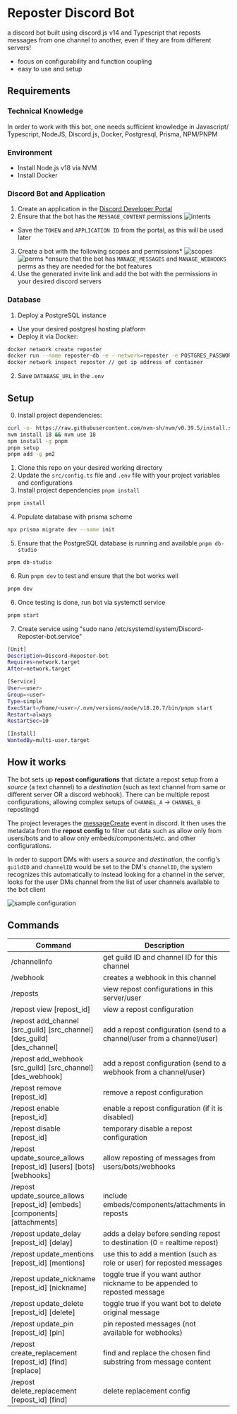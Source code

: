 # Reposter Discord Bot

a discord bot built using discord.js v14 and Typescript that reposts messages from one channel to another, even if they are from different servers!

-   focus on configurability and function coupling
-   easy to use and setup

## Requirements

### Technical Knowledge

In order to work with this bot, one needs sufficient knowledge in Javascript/ Typescript, NodeJS, Discord.js, Docker, Postgresql, Prisma, NPM/PNPM

### Environment

-   Install Node.js v18 via NVM
-   Install Docker

### Discord Bot and Application

1. Create an application in the [Discord Developer Portal](https://discord.com/developers/applications)
2. Ensure that the bot has the `MESSAGE_CONTENT` permissions
   ![intents](public/intents.png)

-   Save the `TOKEN` and `APPLICATION ID` from the portal, as this will be used later

3. Create a bot with the following scopes and permissions\*
   ![scopes](public/scopes.png)
   ![perms](public/perms.png)
   \*ensure that the bot has `MANAGE_MESSAGES` and `MANAGE_WEBHOOKS` perms as they are needed for the bot features
4. Use the generated invite link and add the bot with the permissions in your desired discord servers

### Database

1. Deploy a PostgreSQL instance

-   Use your desired postgresl hosting platform
-   Deploy it via Docker:

```bash
docker network create reposter
docker run --name reposter-db -e --network=reposter -e POSTGRES_PASSWORD=mysecretpassword -d -p 5432:5432 postgres
docker network inspect reposter // get ip address of container
```

2. Save `DATABASE_URL` in the `.env`

## Setup

0. Install project dependencies:

```bash
curl -o- https://raw.githubusercontent.com/nvm-sh/nvm/v0.39.5/install.sh | bash
nvm install 18 && nvm use 18
npm install -g pnpm
pnpm setup
pnpm add -g pm2
```

1. Clone this repo on your desired working directory
2. Update the `src/config.ts` file and `.env` file with your project variables and configurations
3. Install project dependencies `pnpm install`

```bash
pnpm install
```
4. Populate database with prisma scheme

```bash
npx prisma migrate dev --name init
```
5. Ensure that the PostgreSQL database is running and available `pnpm db-studio`

```bash
pnpm db-studio
```

6. Run `pnpm dev` to test and ensure that the bot works well

```bash
pnpm dev
```

6. Once testing is done, run bot via systemctl service

```bash
pnpm start
```

7. Create service using "sudo nano /etc/systemd/system/Discord-Reposter-bot.service"
```bash
[Unit]
Description=Discord-Reposter-bot
Requires=network.target
After=network.target

[Service]
User=<user>
Group=<user>
Type=simple
ExecStart=/home/<user>/.nvm/versions/node/v18.20.7/bin/pnpm start
Restart=always
RestartSec=10

[Install]
WantedBy=multi-user.target

```


## How it works

The bot sets up **repost configurations** that dictate a repost setup from a _source_ (a text channel) to a _destination_ (such as text channel from same or different server OR a discord webhook). There can be multiple repost configurations, allowing complex setups of `CHANNEL_A` -> `CHANNEL_B` repostingd

The project leverages the [messageCreate](https://discord.js.org/#/docs/discord.js/main/class/Client?scrollTo=e-messageCreate) event in discord. It then uses the metadata from the **repost config** to filter out data such as allow only from users/bots and to allow only embeds/components/etc. and other configurations.

In order to support DMs with users a _source_ and _destination_, the config's `guildID` and `channelID` would be set to the DM's `channelID`, the system recognizes this automatically to instead looking for a channel in the server, looks for the user DMs channel from the list of user channels available to the bot client

![sample configuration](public/repost_view.png)

## Commands

| Command                                                                      | Description                                                                |
| ---------------------------------------------------------------------------- | -------------------------------------------------------------------------- |
| /channelinfo                                                                 | get guild ID and channel ID for this channel                               |
| /webhook                                                                     | creates a webhook in this channel                                          |
| /reposts                                                                     | view repost configurations in this server/user                             |
| /repost view [repost_id]                                                     | view a repost configuration                                                |
| /repost add_channel [src_guild] [src_channel] [des_guild] [des_channel]      | add a repost configuration (send to a channel/user from a channel/user)    |
| /repost add_webhook [src_guild] [src_channel] [des_webhook]                  | add a repost configuration (send to a webhook from a channel/user)         |
| /repost remove [repost_id]                                                   | remove a repost configuration                                              |
| /repost enable [repost_id]                                                   | enable a repost configuration (if it is disabled)                          |
| /repost disable [repost_id]                                                  | temporary disable a repost configuration                                   |
| /repost update_source_allows [repost_id] [users] [bots] [webhooks]           | allow reposting of messages from users/bots/webhooks                       |
| /repost update_source_allows [repost_id] [embeds] [components] [attachments] | include embeds/components/attachments in reposts                           |
| /repost update_delay [repost_id] [delay]                                     | adds a delay before sending repost to destination (0 = realtime repost)    |
| /repost update_mentions [repost_id] [mentions]                               | use this to add a mention (such as role or user) for reposted messages     |
| /repost update_nickname [repost_id] [nickname]                               | toggle true if you want author nickname to be appended to reposted message |
| /repost update_delete [repost_id] [delete]                                   | toggle true if you want bot to delete original message                     |
| /repost update_pin [repost_id] [pin]                                         | pin reposted messages (not available for webhooks)                         |
| /repost create_replacement [repost_id] [find] [replace]                      | find and replace the chosen find substring from message content            |
| /repost delete_replacement [repost_id] [find]                                | delete replacement config                                                  |
